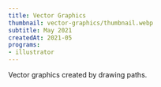 ```yaml
---
title: Vector Graphics
thumbnail: vector-graphics/thumbnail.webp
subtitle: May 2021
createdAt: 2021-05
programs:
- illustrator
---
```


Vector graphics created by drawing paths.

<asset-image src="vector-graphics/howling_sunset.webp" alt="Howling Sunset"></asset-image>
<asset-image src="vector-graphics/snacking.webp" alt="Snacking"></asset-image>
<asset-image src="vector-graphics/dangerous_eyes.webp" alt="Dangerous Eyes"></asset-image>
